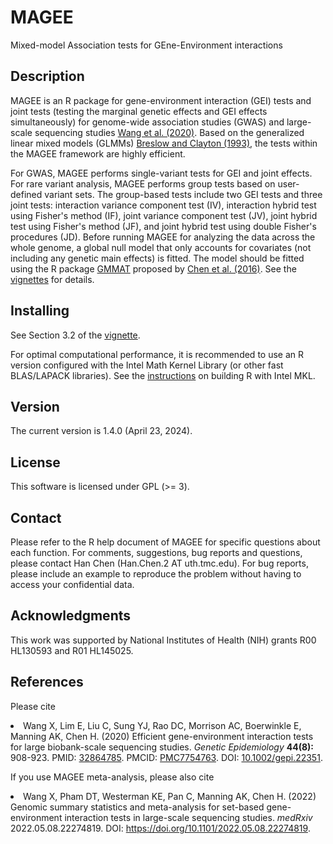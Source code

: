 # MAGEE
Mixed-model Association tests for GEne-Environment interactions

## Description
MAGEE is an R package for gene-environment interaction (GEI) tests and joint tests (testing the marginal genetic effects and GEI effects simultaneously) for genome-wide association studies (GWAS) and large-scale sequencing studies <a href="https://doi.org/10.1002/gepi.22351">Wang et al. (2020)</a>. Based on the generalized linear mixed models (GLMMs) <a href="https://doi.org/10.1080/01621459.1993.10594284">Breslow and Clayton (1993)</a>, the tests within the MAGEE framework are highly efficient. 

For GWAS, MAGEE performs single-variant tests for GEI and joint effects. For rare variant analysis, MAGEE performs group tests based on user-defined variant sets. The group-based tests include two GEI tests and three joint tests: interaction variance component test (IV), interaction hybrid test using Fisher's method (IF), joint variance component test (JV), joint hybrid test using Fisher's method (JF), and joint hybrid test using double Fisher's procedures (JD). Before running MAGEE for analyzing the data across the whole genome, a global null model that only accounts for covariates (not including any genetic main effects) is fitted. The model should be fitted using the R package <a href="https://CRAN.R-project.org/package=GMMAT">GMMAT</a> proposed by <a href="https://doi.org/10.1016/j.ajhg.2016.02.012">Chen et al. (2016)</a>. See the <a href="https://github.com/large-scale-gxe-methods/MAGEE/blob/master/inst/doc/MAGEE.pdf">vignettes</a> for details.

## Installing
See Section 3.2 of the <a href="https://github.com/large-scale-gxe-methods/MAGEE/blob/master/inst/doc/MAGEE.pdf">vignette</a>.

For optimal computational performance, it is recommended to use an R version configured with the Intel Math Kernel Library (or other fast BLAS/LAPACK libraries). See the <a href="https://www.intel.com/content/www/us/en/developer/articles/technical/using-onemkl-with-r.html">instructions</a> on building R with Intel MKL.

## Version
The current version is 1.4.0 (April 23, 2024).

## License
This software is licensed under GPL (>= 3).

## Contact
Please refer to the R help document of MAGEE for specific questions about each function. For comments, suggestions, bug reports and questions, please contact Han Chen (Han.Chen.2 AT uth.tmc.edu). For bug reports, please include an example to reproduce the problem without having to access your confidential data.

## Acknowledgments
This work was supported by National Institutes of Health (NIH) grants R00 HL130593 and R01 HL145025.

## References
<p>Please cite
<li>Wang X, Lim E, Liu C, Sung YJ, Rao DC, Morrison AC, Boerwinkle E, Manning AK, Chen H. (2020) Efficient gene-environment interaction tests for large biobank-scale sequencing studies. <em>Genetic Epidemiology</em> <b>44(8):</b> 908-923. PMID: <a href="https://www.ncbi.nlm.nih.gov/pubmed/32864785">32864785</a>. PMCID: <a href="https://www.ncbi.nlm.nih.gov/pmc/articles/PMC7754763/">PMC7754763</a>. DOI: <a href="https://doi.org/10.1002/gepi.22351">10.1002/gepi.22351</a>.</li></p>
<p>If you use MAGEE meta-analysis, please also cite
<li>Wang X, Pham DT, Westerman KE, Pan C, Manning AK, Chen H. (2022) Genomic summary statistics and meta-analysis for set-based gene-environment interaction tests in large-scale sequencing studies. <em>medRxiv</em> 2022.05.08.22274819. DOI: <a href="https://doi.org/10.1101/2022.05.08.22274819">https://doi.org/10.1101/2022.05.08.22274819</a>.</li></p>
